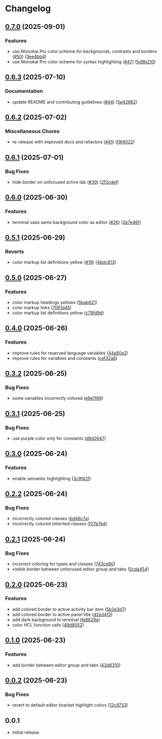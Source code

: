 # Changelog

## [0.7.0](https://github.com/hknutsen/monokai-modern-theme/compare/v0.6.3...v0.7.0) (2025-09-01)


### Features

* use Monokai Pro color scheme for backgrounds, contrasts and borders ([#50](https://github.com/hknutsen/monokai-modern-theme/issues/50)) ([3ee4bb4](https://github.com/hknutsen/monokai-modern-theme/commit/3ee4bb41917caf9b58aef3e83021d1b76158ab2b))
* use Monokai Pro color scheme for syntax highlighting ([#47](https://github.com/hknutsen/monokai-modern-theme/issues/47)) ([5d9b210](https://github.com/hknutsen/monokai-modern-theme/commit/5d9b2104ddc719c466452771fa20390d9f01b5b5))

## [0.6.3](https://github.com/hknutsen/monokai-modern-theme/compare/v0.6.2...v0.6.3) (2025-07-10)


### Documentation

* update README and contributing guidelines ([#44](https://github.com/hknutsen/monokai-modern-theme/issues/44)) ([5e42862](https://github.com/hknutsen/monokai-modern-theme/commit/5e4286244006c4088fb7c64106335c3fdb9d8680))

## [0.6.2](https://github.com/hknutsen/monokai-modern-theme/compare/v0.6.1...v0.6.2) (2025-07-02)


### Miscellaneous Chores

* re-release with improved docs and refactors ([#41](https://github.com/hknutsen/monokai-modern-theme/issues/41)) ([f9f4022](https://github.com/hknutsen/monokai-modern-theme/commit/f9f402276e15f9ade2e66cf1ccfdf56b80b63fa7))

## [0.6.1](https://github.com/hknutsen/monokai-modern-theme/compare/v0.6.0...v0.6.1) (2025-07-01)


### Bug Fixes

* hide border on unfocused active tab ([#30](https://github.com/hknutsen/monokai-modern-theme/issues/30)) ([2f2cdef](https://github.com/hknutsen/monokai-modern-theme/commit/2f2cdefe346a1687ea477f32358cb6b36efc14ac))

## [0.6.0](https://github.com/hknutsen/monokai-modern-theme/compare/v0.5.1...v0.6.0) (2025-06-30)


### Features

* terminal uses same background color as editor ([#26](https://github.com/hknutsen/monokai-modern-theme/issues/26)) ([2e7e46f](https://github.com/hknutsen/monokai-modern-theme/commit/2e7e46f04602f57b4e7bbf32f353c9d50170ed24))

## [0.5.1](https://github.com/hknutsen/monokai-modern-theme/compare/v0.5.0...v0.5.1) (2025-06-29)


### Reverts

* color markup list definitions yellow ([#19](https://github.com/hknutsen/monokai-modern-theme/issues/19)) ([4bdc813](https://github.com/hknutsen/monokai-modern-theme/commit/4bdc813b9f437182370fad9fc1e5602564bd0cac))

## [0.5.0](https://github.com/hknutsen/monokai-modern-theme/compare/v0.4.0...v0.5.0) (2025-06-27)


### Features

* color markup headings yellows ([5bab621](https://github.com/hknutsen/monokai-modern-theme/commit/5bab621d136786e27d1f26b84a86613a57751f58))
* color markup links ([7061d45](https://github.com/hknutsen/monokai-modern-theme/commit/7061d455e4e50e17db4ede01200cda6a55e9762d))
* color markup list definitions yellow ([c79fd9d](https://github.com/hknutsen/monokai-modern-theme/commit/c79fd9d6a96882ccb0d3847194be1e807680188b))

## [0.4.0](https://github.com/hknutsen/monokai-modern-theme/compare/v0.3.2...v0.4.0) (2025-06-26)


### Features

* improve rules for reserved language variables ([44a80a2](https://github.com/hknutsen/monokai-modern-theme/commit/44a80a2f2850c4f88bc798e4bc9d862e7962cb63))
* improve rules for variables and constants ([cef32a6](https://github.com/hknutsen/monokai-modern-theme/commit/cef32a6508071a1129a3c5bcf628ec28a6437dd7))

## [0.3.2](https://github.com/hknutsen/monokai-modern-theme/compare/v0.3.1...v0.3.2) (2025-06-25)


### Bug Fixes

* some variables incorrectly colored ([e9e1199](https://github.com/hknutsen/monokai-modern-theme/commit/e9e11994a4b2b66a6cfa7d13a744e921671cbd85))

## [0.3.1](https://github.com/hknutsen/monokai-modern-theme/compare/v0.3.0...v0.3.1) (2025-06-25)


### Bug Fixes

* use purple color only for constants ([d8d2647](https://github.com/hknutsen/monokai-modern-theme/commit/d8d2647127e4ce364c89951cc06641dc285f78fc))

## [0.3.0](https://github.com/hknutsen/monokai-modern-theme/compare/v0.2.2...v0.3.0) (2025-06-24)


### Features

* enable semantic highlighting ([3c9f42f](https://github.com/hknutsen/monokai-modern-theme/commit/3c9f42f0da9094d624558284e27fdbd09c1b3254))

## [0.2.2](https://github.com/hknutsen/monokai-modern-theme/compare/v0.2.1...v0.2.2) (2025-06-24)


### Bug Fixes

* incorrectly colored classes ([bd46c7a](https://github.com/hknutsen/monokai-modern-theme/commit/bd46c7af705d1a93fd75c15780556b637ff34249))
* incorrectly colored inherited classes ([f27b7ed](https://github.com/hknutsen/monokai-modern-theme/commit/f27b7ed32f21060e37fc2b06428f10d851881ab4))

## [0.2.1](https://github.com/hknutsen/monokai-modern-theme/compare/v0.2.0...v0.2.1) (2025-06-24)


### Bug Fixes

* incorrect coloring for types and classes ([743ce80](https://github.com/hknutsen/monokai-modern-theme/commit/743ce809caa7ea67fb83d2f00382791e453bdd89))
* visible border between unfocused editor group and tabs ([5cda454](https://github.com/hknutsen/monokai-modern-theme/commit/5cda4541ea525573e5c7c7fd4648846dc33a22ba))

## [0.2.0](https://github.com/hknutsen/monokai-modern-theme/compare/v0.1.0...v0.2.0) (2025-06-23)


### Features

* add colored border to active activity bar item ([5b3e3d7](https://github.com/hknutsen/monokai-modern-theme/commit/5b3e3d7ba41aa131ca684aa080820a1f9ad54d47))
* add colored border to active panel title ([d2a34f3](https://github.com/hknutsen/monokai-modern-theme/commit/d2a34f379cbc0ffd33907e8229784e1284a1078d))
* add dark background to terminal ([fe8629e](https://github.com/hknutsen/monokai-modern-theme/commit/fe8629e5c3f701ab8ccc1c70c1abf915d89200a6))
* color HCL function calls ([49d8052](https://github.com/hknutsen/monokai-modern-theme/commit/49d805244c1cadb47bef1c3b11a04f270fcf556e))

## [0.1.0](https://github.com/hknutsen/monokai-modern-theme/compare/v0.0.2...v0.1.0) (2025-06-23)


### Features

* add border between editor group and tabs ([42d8310](https://github.com/hknutsen/monokai-modern-theme/commit/42d83100502c9314664e1dbc60fc4b46d7844ec9))

## [0.0.2](https://github.com/hknutsen/monokai-modern-theme/compare/v0.0.1...v0.0.2) (2025-06-23)


### Bug Fixes

* revert to default editor bracket highlight colors ([12c9733](https://github.com/hknutsen/monokai-modern-theme/commit/12c973349a688dcd066ee283e920be1316290882))

## 0.0.1

* Initial release
